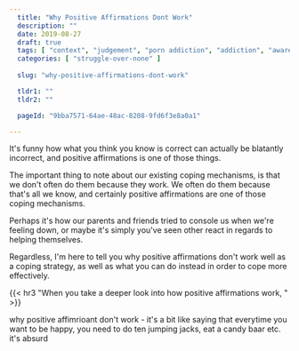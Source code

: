 ```yaml
---
  title: "Why Positive Affirmations Dont Work"
  description: ""
  date: 2019-08-27
  draft: true
  tags: [ "context", "judgement", "porn addiction", "addiction", "awareness", "awareness exercises", "perspective", "nofap", "neverfap", "neverfap deluxe" ]
  categories: [ "struggle-over-none" ]
  
  slug: "why-positive-affirmations-dont-work"

  tldr1: ""
  tldr2: ""

  pageId: "9bba7571-64ae-48ac-8208-9fd6f3e8a0a1"

---
```


It's funny how what you think you know is correct can actually be blatantly incorrect, and positive affirmations is one of those things.

The important thing to note about our existing coping mechanisms, is that we don't often do them because they work. We often do them because that's all we know, and certainly positive affirmations are one of those coping mechanisms.

Perhaps it's how our parents and friends tried to console us when we're feeling down, or maybe it's simply you've seen other react in regards to helping themselves.

Regardless, I'm here to tell you why positive affirmations don't work well as a coping strategy, as well as what you can do instead in order to cope more effectively.


{{< hr3 "When you take a deeper look into how positive affirmations work, " >}}



why positive affimrioant don't work - it's a bit like saying that everytime you want to be happy, you need to do ten jumping jacks, eat a candy baar etc. it's absurd
